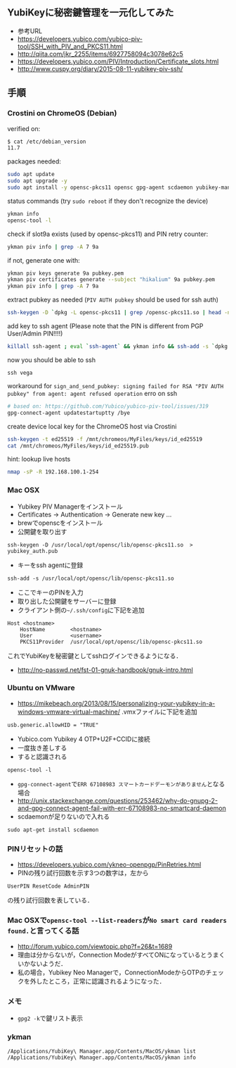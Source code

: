 ## YubiKeyに秘密鍵管理を一元化してみた
- 参考URL
 - https://developers.yubico.com/yubico-piv-tool/SSH_with_PIV_and_PKCS11.html
 - http://qiita.com/jkr_2255/items/6927758094c3078e62c5
 - https://developers.yubico.com/PIV/Introduction/Certificate_slots.html
 - http://www.cuspy.org/diary/2015-08-11-yubikey-piv-ssh/

## 手順

### Crostini on ChromeOS (Debian)

verified on:
```bash
$ cat /etc/debian_version 
11.7
```

packages needed:
```bash
sudo apt update
sudo apt upgrade -y
sudo apt install -y opensc-pkcs11 opensc gpg-agent scdaemon yubikey-manager
```

status commands (try `sudo reboot` if they don't recognize the device)
```bash
ykman info
opensc-tool -l
```

check if slot9a exists (used by opensc-pkcs11) and PIN retry counter:
```bash
ykman piv info | grep -A 7 9a
```

if not, generate one with:
```bash
ykman piv keys generate 9a pubkey.pem
ykman piv certificates generate --subject "hikalium" 9a pubkey.pem
ykman piv info | grep -A 7 9a
```

extract pubkey as needed (`PIV AUTH pubkey` should be used for ssh auth)
```bash
ssh-keygen -D `dpkg -L opensc-pkcs11 | grep /opensc-pkcs11.so | head -n 1`
```

add key to ssh agent (Please note that the PIN is different from PGP User/Admin PIN!!!!)
```bash
killall ssh-agent ; eval `ssh-agent` && ykman info && ssh-add -s `dpkg -L opensc-pkcs11 | grep /opensc-pkcs11.so | head -n 1` 
```

now you should be able to ssh
```
ssh vega
```

workaround for `sign_and_send_pubkey: signing failed for RSA "PIV AUTH pubkey" from agent: agent refused operation` erro on ssh
```bash
# based on: https://github.com/Yubico/yubico-piv-tool/issues/319
gpg-connect-agent updatestartuptty /bye
```

create device local key for the ChromeOS host via Crostini
```bash
ssh-keygen -t ed25519 -f /mnt/chromeos/MyFiles/keys/id_ed25519
cat /mnt/chromeos/MyFiles/keys/id_ed25519.pub
```

hint: lookup live hosts
```bash
nmap -sP -R 192.168.100.1-254
```

### Mac OSX
* Yubikey PIV Managerをインストール
* Certificates -> Authentication -> Generate new key ...
* brewでopenscをインストール
* 公開鍵を取り出す
```
ssh-keygen -D /usr/local/opt/opensc/lib/opensc-pkcs11.so  > yubikey_auth.pub
```
* キーをssh agentに登録
```
ssh-add -s /usr/local/opt/opensc/lib/opensc-pkcs11.so
```
 * ここでキーのPINを入力
* 取り出した公開鍵をサーバーに登録
* クライアント側の`~/.ssh/config`に下記を追加
```
Host <hostname>
	HostName		<hostname>
	User			<username>
	PKCS11Provider	/usr/local/opt/opensc/lib/opensc-pkcs11.so 
```
これでYubiKeyを秘密鍵としてsshログインできるようになる．

- http://no-passwd.net/fst-01-gnuk-handbook/gnuk-intro.html

### Ubuntu on VMware
- https://mikebeach.org/2013/08/15/personalizing-your-yubikey-in-a-windows-vmware-virtual-machine/
.vmxファイルに下記を追加
```
usb.generic.allowHID = "TRUE"
```
- Yubico.com Yubikey 4 OTP+U2F+CCIDに接続
 - 一度抜き差しする
 - すると認識される
```
opensc-tool -l
```
- `gpg-connect-agent`で`ERR 67108983 スマートカードデーモンがありません`となる場合
 - http://unix.stackexchange.com/questions/253462/why-do-gnupg-2-and-gpg-connect-agent-fail-with-err-67108983-no-smartcard-daemon
 - scdaemonが足りないので入れる
```
sudo apt-get install scdaemon
```

### PINリセットの話
- https://developers.yubico.com/ykneo-openpgp/PinRetries.html
- PINの残り試行回数を示す3つの数字は，左から
```
UserPIN ResetCode AdminPIN
```
の残り試行回数を表している．

### Mac OSXで`opensc-tool --list-readers`が`No smart card readers found.`と言ってくる話
- http://forum.yubico.com/viewtopic.php?f=26&t=1689
- 理由は分からないが，Connection ModeがすべてONになっているとうまくいかないようだ．
- 私の場合，Yubikey Neo Managerで，ConnectionModeからOTPのチェックを外したところ，正常に認識されるようになった．

### メモ
- `gpg2 -k`で鍵リスト表示

### ykman

```
/Applications/YubiKey\ Manager.app/Contents/MacOS/ykman list
/Applications/YubiKey\ Manager.app/Contents/MacOS/ykman info


```


